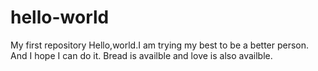 # hello-world
My first repository
Hello,world.I am trying my best to be a better person.
And I hope I can do it.
Bread is availble and love is also availble.
